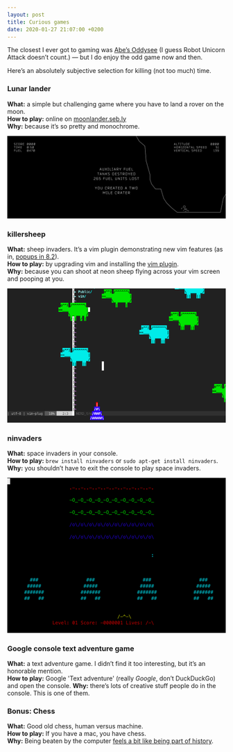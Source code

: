 ```yaml
---
layout: post
title: Curious games
date: 2020-01-27 21:07:00 +0200
---
```

The closest I ever got to gaming was [Abe’s Oddysee](http://www.oddworld.com/oddworldgames/abes-oddysee/) (I guess Robot Unicorn Attack doesn’t count.) — but I do enjoy the odd game now and then.

Here’s an absolutely subjective selection for killing (not too much) time.

### Lunar lander

**What:** a simple but challenging game where you have to land a rover on the moon.\
**How to play:** online on [moonlander.seb.ly](http://moonlander.seb.ly/)\
**Why:** because it’s so pretty and monochrome.

![](/img/lunar.png)

### killersheep

**What:** sheep invaders. It’s a vim plugin demonstrating new vim features (as in, [popups in 8.2](https://www.vim.org/vim-8.2-released.php)).\
**How to play:** by upgrading vim and installing the [vim plugin](https://github.com/vim/killersheep).\
**Why:** because you can shoot at neon sheep flying across your vim screen and pooping at you.

![](/img/sheep.png)

### ninvaders

**What:** space invaders in your console.\
**How to play:** `brew install ninvaders` or `sudo apt-get install ninvaders`.\
**Why:** you shouldn’t have to exit the console to play space invaders.

![](/img/ninvaders.png)

### Google console text adventure game

**What:** a text adventure game. I didn’t find it too interesting, but it’s an honorable mention.\
**How to play:** Google 'Text adventure' (really *Google*, don’t DuckDuckGo) and open the console. **Why:** there’s lots of creative stuff people do in the console. This is one of them.

### Bonus: Chess

**What:** Good old chess, human versus machine.\
**How to play:** If you have a mac, you have chess.\
**Why:** Being beaten by the computer [feels a bit like being part of history](https://en.wikipedia.org/wiki/Deep_Blue_versus_Kasparov,_1996,_Game_1).